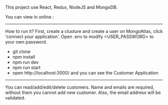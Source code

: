 This project use React, Redux, NodeJS and MongoDB.

You can view in online :

-------------------
How to run it?
First, create a clusture and create a user on MongoAtlas, click 'connect your application'.
Open .env to modify <USER_PASSWORD> to your own password.
- git clone
- npm install
- npm run dev
- npm run start
- open http://localhost:3000/ and you can see the Customer Application
-------------------
You can read/add/edit/delete customers. Name and emails are required, without them you cannot add new customer.
Also, the email address will be validated.

